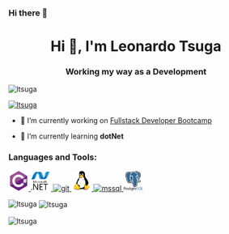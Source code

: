 ### Hi there 👋

<!--
**ltsuga/ltsuga** is a ✨ _special_ ✨ repository because its `README.md` (this file) appears on your GitHub profile.

Here are some ideas to get you started:

- 🔭 I’m currently working on ...
- 🌱 I’m currently learning ...
- 👯 I’m looking to collaborate on ...
- 🤔 I’m looking for help with ...
- 💬 Ask me about ...
- 📫 How to reach me: ...
- 😄 Pronouns: ...
- ⚡ Fun fact: ...
-->
<h1 align="center">Hi 👋, I'm Leonardo Tsuga</h1>
<h3 align="center">Working my way as a Development</h3>

<p align="left"> <img src="https://komarev.com/ghpvc/?username=ltsuga&label=Profile%20views&color=0e75b6&style=flat" alt="ltsuga" /> </p>

<p align="left"> <a href="https://github.com/ryo-ma/github-profile-trophy"><img src="https://github-profile-trophy.vercel.app/?username=ltsuga" alt="ltsuga" /></a> </p>

- 🔭 I’m currently working on [Fullstack Developer Bootcamp](https://web.digitalinnovation.one/track/take-blip-fullstack-developer?tab=path)

- 🌱 I’m currently learning **dotNet**


<h3 align="left">Languages and Tools:</h3>
<p align="left"> <a href="https://www.w3schools.com/cs/" target="_blank"> <img src="https://raw.githubusercontent.com/devicons/devicon/master/icons/csharp/csharp-original.svg" alt="csharp" width="40" height="40"/> </a> <a href="https://dotnet.microsoft.com/" target="_blank"> <img src="https://raw.githubusercontent.com/devicons/devicon/master/icons/dot-net/dot-net-original-wordmark.svg" alt="dotnet" width="40" height="40"/> </a> <a href="https://git-scm.com/" target="_blank"> <img src="https://www.vectorlogo.zone/logos/git-scm/git-scm-icon.svg" alt="git" width="40" height="40"/> </a> <a href="https://www.linux.org/" target="_blank"> <img src="https://raw.githubusercontent.com/devicons/devicon/master/icons/linux/linux-original.svg" alt="linux" width="40" height="40"/> </a> <a href="https://www.microsoft.com/en-us/sql-server" target="_blank"> <img src="https://www.svgrepo.com/show/303229/microsoft-sql-server-logo.svg" alt="mssql" width="40" height="40"/> </a> <a href="https://www.postgresql.org" target="_blank"> <img src="https://raw.githubusercontent.com/devicons/devicon/master/icons/postgresql/postgresql-original-wordmark.svg" alt="postgresql" width="40" height="40"/> </a> </p>

<p><img align="left" src="https://github-readme-stats.vercel.app/api/top-langs?username=ltsuga&show_icons=true&locale=en&layout=compact" alt="ltsuga" /></p>

<p>&nbsp;<img align="center" src="https://github-readme-stats.vercel.app/api?username=ltsuga&show_icons=true&locale=en" alt="ltsuga" /></p>

<p><img align="center" src="https://github-readme-streak-stats.herokuapp.com/?user=ltsuga&" alt="ltsuga" /></p>
